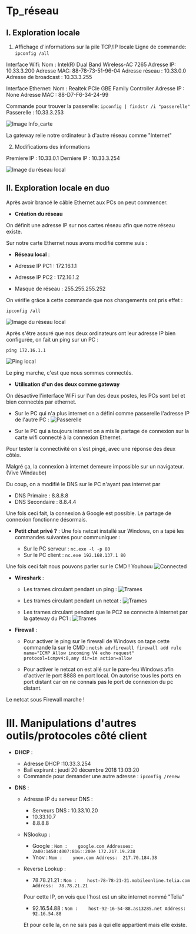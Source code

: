 # Tp_réseau

## I. Exploration locale

1. Affichage d'informations sur la pile TCP/IP locale
Ligne de commande: `ipconfig /all`

Interface Wifi:
Nom : Intel(R) Dual Band Wireless-AC 7265
Adresse IP: 10.33.3.200
Adresse MAC: 88-78-73-51-96-04
Adresse réseau : 10.33.0.0
Adresse de broadcast : 10.33.3.255

Interface Ethernet:
Nom : Realtek PCIe GBE Family Controller
Adresse IP : None
Adresse MAC : 88-D7-F6-34-24-99

Commande pour trouver la passerelle: `ipconfig | findstr /i "passerelle"`
Passerelle : 10.33.3.253


![Image Info_carte](/images/Info_carte.PNG)

La gateway relie notre ordinateur à d'autre réseau comme "Internet"

2. Modifications des informations

Premiere IP : 10.33.0.1
Derniere IP : 10.33.3.254

![Image du réseau local](/images/changement_adresse.PNG)

## II. Exploration locale en duo

  

Après avoir brancé le câble Ethernet aux PCs on peut commencer.

*  **Création du réseau**

  
On définit une adresse IP sur nos cartes réseau afin que notre réseau existe.

Sur notre carte Ethernet nous avons modifié comme suis :

*  **Réseau local** :

* Adresse IP PC1 : 172.16.1.1

* Adresse IP PC2 : 172.16.1.2

* Masque de réseau : 255.255.255.252

  
  

On vérifie grâce à cette commande que nos changements ont pris effet :

  
  

`ipconfig /all`

  
  

![Image du réseau local](/images/duo_changeip.PNG)

  
  

Après s'être assuré que nos deux ordinateurs ont leur adresse IP bien configurée, on fait un ping sur un PC :

  
  

`ping 172.16.1.1`

  

![Ping local](/images/pinglocal.PNG)

  
  

Le ping marche, c'est que nous sommes connectés.

*  **Utilisation d'un des deux comme gateway**

On désactive l'interface WiFi sur l'un des deux postes,
les PCs sont bel et bien connectés par ethernet.
* Sur le PC qui n'a plus internet on a défini comme passerelle l'adresse IP de l'autre PC :
![Passerelle](/images/duo_connected.PNG)

* Sur le PC qui a toujours internet on a mis le partage de connexion sur la carte wifi connecté à la connexion Ethernet.

Pour tester la connectivité on s'est pingé, avec une réponse des deux côtés.

Malgré ça, la connexion à internet demeure impossible sur un navigateur. (Vive Windaube) 

Du coup, on a modifié le DNS sur le PC n'ayant pas internet par 
* DNS Primaire : 8.8.8.8
* DNS Secondaire : 8.8.4.4

Une fois ceci fait, la connexion à Google est possible.
Le partage de connexion fonctionne désormais.

*  **Petit chat privé ?** :
Une fois netcat installé sur Windows, on a tapé les commandes suivantes pour communiquer :

	* Sur le PC serveur : `nc.exe -l -p 80`
	* Sur le PC client : `nc.exe 192.168.137.1 80`
	
Une fois ceci fait nous pouvons parler sur le CMD ! Youhouu
![Connected](/images/duo_netcat.PNG)

*  **Wireshark** :
	* Les trames circulant pendant un ping :
![Trames](/images/duo_wping.PNG)

	* Les trames circulant pendant un netcat :
![Trames](/images/duo_wnetcat.PNG)

	* Les trames circulant pendant que le PC2 se connecte à internet par la gateway du PC1 :
![Trames](/images/duo_wgateway.PNG)

*  **Firewall** :
	* Pour activer le ping sur le firewall de Windows on tape cette commande la sur le CMD :
`netsh advfirewall firewall add rule name="ICMP Allow incoming V4 echo request" protocol=icmpv4:8,any dir=in action=allow`

	* Pour activer le netcat on est allé sur le pare-feu Windows afin d'activer le port 8888 en port local.
On autorise tous les ports en port distant car on ne connais pas le port de connexion du pc distant.

Le netcat sous Firewall marche !

# III. Manipulations d'autres outils/protocoles côté client

*  **DHCP** : 
	* Adresse DHCP :10.33.3.254
	* Bail expirant : jeudi 20 décembre 2018 13:03:20
	* Commande pour demander une autre adresse : `ipconfig /renew`

* **DNS** :
	* Adresse IP du serveur DNS : 
		* Serveurs DNS : 10.33.10.20
		* 10.33.10.7
   		* 8.8.8.8
	* NSlookup :
		* Google : `Nom :    google.com
		Addresses:  2a00:1450:4007:816::200e
          172.217.19.238`
		* Ynov : `Nom :    ynov.com
		Address:  217.70.184.38`
	* Reverse Lookup :
		* 78.78.21.21 :
		`Nom :    host-78-78-21-21.mobileonline.telia.com
		Address:  78.78.21.21`

		
		Pour cette IP, on vois que l'host est un site internet nommé "Telia" 

		* 92.16.54.88 :
		`Nom :    host-92-16-54-88.as13285.net
		Address:  92.16.54.88` 


		Et pour celle la, on ne sais pas à qui elle appartient mais elle existe.

	
	
